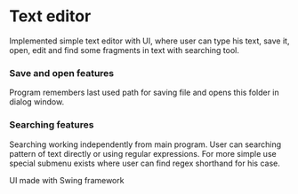 # Text editor
Implemented simple text editor with UI, where user can type his text, save it, open, edit and find some fragments in text with searching tool.

### Save and open features
Program remembers last used path for saving file and opens this folder in dialog window.

### Searching features
Searching working independently from main program.
User can searching pattern of text directly or using regular expressions. 
For more simple use special submenu exists where user can find regex shorthand for his case.

UI made with Swing framework
